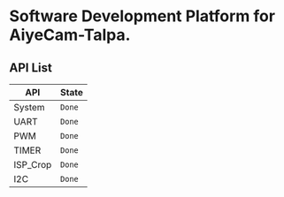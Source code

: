 # Software Development Platform for AiyeCam-Talpa.

## API List       
|API       |State |
|----------|------|
|System    |`Done`|
|UART      |`Done`|
|PWM       |`Done`|
|TIMER     |`Done`|
|ISP_Crop  |`Done`|
|I2C       |`Done`|
